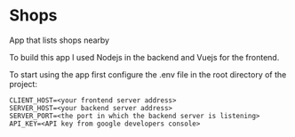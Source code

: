 # Shops
App that lists shops nearby

To build this app I used Nodejs in the backend and Vuejs for the frontend.

To start using the app first configure the .env file in the root directory of the project:

    CLIENT_HOST=<your frontend server address>
    SERVER_HOST=<your backend server address>
    SERVER_PORT=<the port in which the backend server is listening>
    API_KEY=<API key from google developers console>

